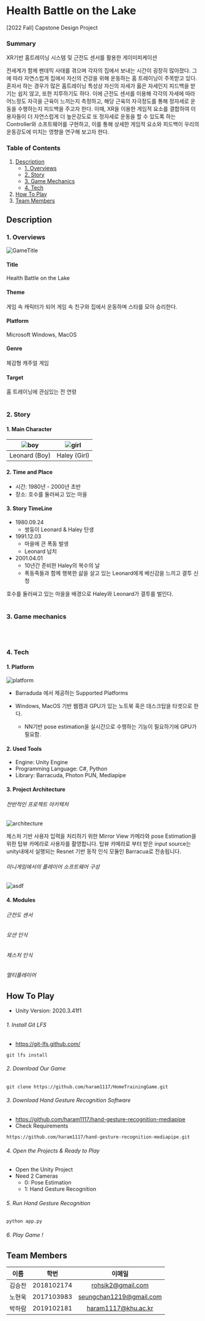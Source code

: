 # Health Battle on the Lake
[2022 Fall] Capstone Design Project 

### Summary

XR기반 홈트레이닝 시스템 및 근전도 센서를 활용한 게이미피케이션

전세계가 함께 팬데믹 사태를 겪으며 각자의 집에서 보내는 시간이 굉장히 많아졌다. 그에 따라 자연스럽게 집에서 자신의 건강을 위해 운동하는 홈 트레이닝이 주목받고 있다. 혼자서 하는 경우가 많은 홈트레이닝 특성상 자신의 자세가 옳은 자세인지 피드백을 받기는 쉽지 않고, 또한 지루하기도 하다. 이에 근전도 센서를 이용해 각각의 자세에 따라 어느정도 자극을 근육이 느끼는지 측정하고, 해당 근육의 자극정도를 통해 정자세로 운동을 수행하는지 피드백을 주고자 한다. 이때, XR을 이용한 게임적 요소를 결합하여 이용자들이 더 자연스럽게 더 높은강도로 또 정자세로 운동을 할 수 있도록 하는 Controller와 소프트웨어를 구현하고, 이를 통해 상세한 게임적 요소와 피드백이 우리의 운동강도에 미치는 영향을 연구해 보고자 한다.

### Table of Contents
1. [Description](#description)
    - [1. Overviews](#1-overviews)
    - [2. Story](#2-story)
    - [3. Game Mechanics](#3-game-mechanics)
    - [4. Tech](#4-tech)
2. [How To Play](#how-to-play)
3. [Team Members](#team-members)

## Description

### 1. Overviews
![GameTitle](https://user-images.githubusercontent.com/63827499/206608848-2ce229ae-108b-45df-850c-451d91ea96f1.png)

#### Title
Health Battle on the Lake

#### Theme
게임 속 캐릭터가 되어 게임 속 친구와 집에서 운동하며 스타를 모아 승리한다.

#### Platform
Microsoft Windows, MacOS

#### Genre
체감형 캐주얼 게임

#### Target
홈 트레이닝에 관심있는 전 연령
<br/><br>
### 2. Story
#### 1. Main  Character
|![boy](https://user-images.githubusercontent.com/63827499/206609997-b671e45e-48d4-45fe-999f-e6e1cb17e1f5.png)|![girl](https://user-images.githubusercontent.com/63827499/206609998-ec7a16ed-a678-4b43-8205-40b3a0f20add.png)|
|:---:|:---:|
|Leonard (Boy)|Haley (Girl)|
#### 2. Time and Place
- 시간: 1980년 - 2000년 초반
- 장소: 호수를 둘러싸고 있는 마을
#### 3. Story TimeLine
- 1980.09.24
  - 쌍둥이 Leonard & Haley 탄생
- 1991.12.03
  - 마을에 큰 폭동 발생
  - Leonard 납치
- 2001.04.01
  - 10년간 준비한 Haley의 복수의 날
  - 폭동족들과 함께 행복한 삶을 살고 있는 Leonard에게 배신감을 느끼고 결투 신청
  
호수를 둘러싸고 있는 마을을 배경으로 Haley와 Leonard가 결투를 벌인다.
<br/></br>
### 3. Game mechanics
<br/></br>
### 4. Tech
#### 1. Platform
![platform](https://user-images.githubusercontent.com/63827499/206659291-cdd360cd-5f77-4bae-b927-eeb501949a01.png)
- Barraduda 에서 제공하는 Supported Platforms

- Windows, MacOS 기반 웹캠과 GPU가 있는 노트북 혹은 데스크탑을 타겟으로 한다.
  - NN기반 pose estimation을 실시간으로 수행하는 기능이 필요하기에 GPU가 필요함.
  
#### 2. Used Tools
- Engine: Unity Engine
- Programming Language: C#, Python
- Library: Barracuda, Photon PUN, Mediapipe 

#### 3. Project Architecture
###### 전반적인 프로젝트 아키텍처
![architecture](https://user-images.githubusercontent.com/63827499/206662876-bbd9c988-0ecb-47c3-8b83-975ac115b72e.png)

제스처 기반 사용자 입력을 처리하기 위한 Mirror View 카메라와 pose Estimation을 위한 탑뷰 카메라로 사용자를 촬영합니다. 탑뷰 카메라로 부터 받은 input source는 unity내에서 실행되는 Resnet 기반 동작 인식 모듈인 Barracua로 전송됩니다.

###### 미니게임에서의 플레이어 소프트웨어 구성
![asdf](https://user-images.githubusercontent.com/63827499/206663122-2071f966-1d7d-45df-98b2-e2fd345ec200.png)

#### 4. Modules
###### 근전도 센서
###### 모션 인식
###### 제스처 인식
###### 멀티플레이어

## How To Play
- Unity Version: 2020.3.41f1
###### 1. Install Git LFS
- https://git-lfs.github.com/
```
git lfs install
```
###### 2. Download Our Game
```
git clone https://github.com/haram1117/HomeTrainingGame.git
```
###### 3. Download Hand Gesture Recognition Software
- https://github.com/haram1117/hand-gesture-recognition-mediapipe
- Check Requirements
```
https://github.com/haram1117/hand-gesture-recognition-mediapipe.git
```
###### 4. Open the Projects & Ready to Play
- Open the Unity Project
- Need 2 Cameras
  - 0: Pose Estimation
  - 1: Hand Gesture Recognition

###### 5. Run Hand Gesture Recognition
```
python app.py
```
###### 6. Play Game !


## Team Members
|이름|학번|이메일|
|:---:|:---:|:---:|
|김승찬|2018102174|rohsik2@gmail.com|
|노현욱|2017103983|seungchan1219@gmail.com|
|박하람|2019102181|haram1117@khu.ac.kr|
